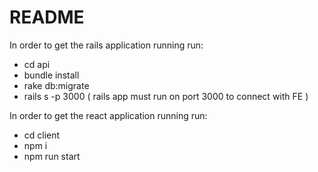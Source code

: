# README

In order to get the rails application running run:

- cd api
- bundle install
- rake db:migrate
- rails s -p 3000 ( rails app must run on port 3000 to connect with FE )

In order to get the react application running run:

- cd client
- npm i
- npm run start
